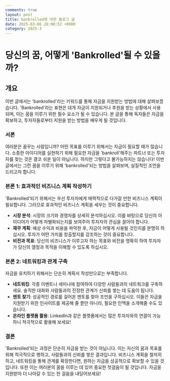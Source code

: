```yaml
---
comments: true
layout: post
title: bankrolled에 대한 블로그 글
date: 2025-03-06 20:00:52 +0900
category: 2025-3
---
```


# 당신의 꿈, 어떻게 'Bankrolled'될 수 있을까? 

## 개요
이번 글에서는 'bankrolled'라는 키워드를 통해 자금을 지원받는 방법에 대해 살펴보겠습니다. 'Bankrolled'라는 표현은 대개 자금이 지원되거나 후원을 받는 상황에서 사용되며, 이는 꿈을 이루기 위한 필수 요소가 될 수 있습니다. 본 글을 통해 독자들은 자금을 확보하고, 투자자들로부터 지원을 받는 방법을 배우게 될 것입니다.

### 서론
여러분은 꿈꾸는 사람입니까? 어떤 목표를 이루기 위해서는 자금이 필요할 때가 많습니다. 소중한 아이디어를 실현하기 위해 필요한 자금을 'bankroll'해주는 파트너 또는 투자자를 찾는 것은 결코 쉬운 일이 아닙니다. 하지만 그렇다고 불가능하지는 않습니다! 이번 글에서는 그런 꿈을 이루기 위해 'bankrolled'되는 방법을 살펴보며, 실질적인 조언을 드리고자 합니다.

### 본론 1: 효과적인 비즈니스 계획 작성하기
'Bankrolled'되기 위해서는 우선 투자자에게 매력적으로 다가갈 만한 비즈니스 계획이 필요합니다. 그러므로 효과적인 비즈니스 계획을 세우는 것이 중요합니다. 
- **시장 분석**: 시장의 크기와 경쟁자를 상세히 분석하십시오. 이를 바탕으로 당신의 아이디어가 어떻게 차별화되는지를 보여주어 투자자의 관심을 끌어야 합니다.
- **재무 계획**: 예상 수익과 비용을 파악한 후, 자금이 어떻게 사용될 것인지를 분명히 하십시오. 투자가 어떤 가치를 창출할지를 강조하는 것이 중요합니다.
- **비전과 목표**: 당신의 비즈니스가 이루고자 하는 목표와 비전을 명확히 하여 투자자가 당신의 열정과 목적을 이해할 수 있도록 하십시오.

### 본론 2: 네트워킹과 관계 구축
자금을 유치하기 위해서는 단순히 계획서 작성만으로는 부족합니다. 
- **네트워킹**: 각종 이벤트나 세미나에 참여하여 다양한 사람들과의 네트워크를 구축하세요. 솔직한 대화와 사람들과의 진정한 관계가 신뢰를 쌓는 데 도움이 됩니다.
- **멘토 찾기**: 성공적인 경로를 걸어온 멘토를 찾아 조언을 구하십시오. 이들은 자금을 지원받기 위한 인사이트를 제공해 줄 뿐만 아니라, 필요한 인맥을 소개해줄 수도 있습니다.
- **온라인 플랫폼 활용**: LinkedIn과 같은 플랫폼에서는 많은 투자자와의 연결이 가능하니 적극적으로 활용해 보세요!

### 결론
'Bankrolled'되는 과정은 단순히 자금을 받는 것이 아닙니다. 이는 자신의 꿈과 목표를 위해 적극적으로 행하고, 사람들과의 신뢰를 쌓은 결과입니다. 비즈니스 계획을 철저히 하고, 네트워킹을 통해 관계를 확장한다면, 원하는 자금을 성공적으로 확보할 수 있을 것입니다. 또한 이는 여러분의 꿈을 이루는 데 있어 중요한 첫걸음이 될 것입니다. 자금을 지원받아 더 나아갈 수 있는 한 걸음을 내딛어보세요!